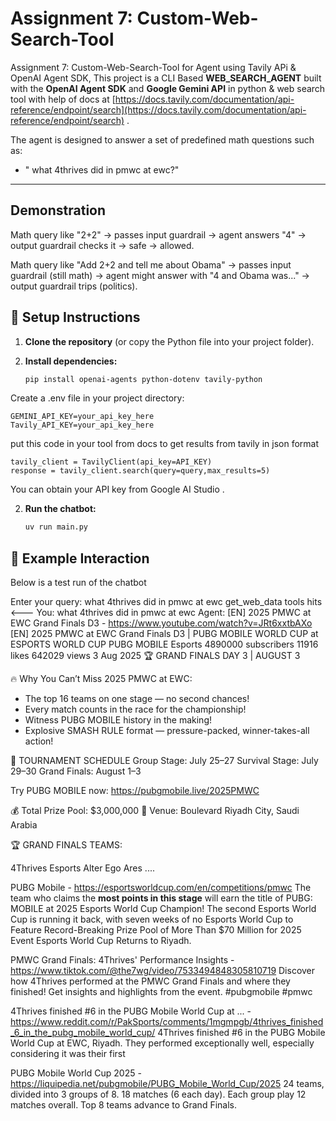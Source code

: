 # Assignment 7: Custom-Web-Search-Tool

Assignment 7: Custom-Web-Search-Tool for Agent using Tavily APi & OpenAI Agent SDK, This project is a CLI Based **WEB_SEARCH_AGENT** built with the **OpenAI Agent SDK** and **Google Gemini API** in python & web search tool with help of docs at [https://docs.tavily.com/documentation/api-reference/endpoint/search](https://docs.tavily.com/documentation/api-reference/endpoint/search) .

The agent is designed to answer a set of predefined math questions such as:

- " what 4thrives did in pmwc at ewc?"

---

## Demonstration
Math query like "2+2" → passes input guardrail → agent answers "4" → output guardrail checks it → safe → allowed.

Math query like "Add 2+2 and tell me about Obama" → passes input guardrail (still math) → agent might answer with "4 and Obama was..." → output guardrail trips (politics).

## 🚀 Setup Instructions

1. **Clone the repository** (or copy the Python file into your project folder).

2. **Install dependencies:**
   ```bash
   pip install openai-agents python-dotenv tavily-python

Create a .env file in your project directory:
```
GEMINI_API_KEY=your_api_key_here
Tavily_API_KEY=your_api_key_here
```
put this code in your tool from docs to get results from tavily in json format

```
tavily_client = TavilyClient(api_key=API_KEY)  
response = tavily_client.search(query=query,max_results=5)
```

You can obtain your API key from Google AI Studio
.

2. **Run the chatbot:**
   ```bash
   uv run main.py

## 📝 Example Interaction

Below is a test run of the chatbot

Enter your query: what 4thrives did in pmwc at ewc
get_web_data tools hits <---
You: what 4thrives did in pmwc at ewc
Agent: [EN] 2025 PMWC at EWC Grand Finals D3 - https://www.youtube.com/watch?v=JRt6xxtbAXo
[EN] 2025 PMWC at EWC Grand Finals D3 | PUBG MOBILE WORLD CUP at ESPORTS WORLD CUP
PUBG MOBILE Esports
4890000 subscribers
11916 likes
642029 views
3 Aug 2025
🏆 GRAND FINALS DAY 3 | AUGUST 3


🔥 Why You Can’t Miss 2025 PMWC at EWC:
- The top 16 teams on one stage — no second chances!
- Every match counts in the race for the championship!
- Witness PUBG MOBILE history in the making!
- Explosive SMASH RULE format — pressure-packed, winner-takes-all action!


📅 TOURNAMENT SCHEDULE
Group Stage: July 25–27
Survival Stage: July 29–30
Grand Finals: August 1–3

Try PUBG MOBILE now: https://pubgmobile.live/2025PMWC

💰 Total Prize Pool: $3,000,000
📍 Venue: Boulevard Riyadh City, Saudi Arabia


🏆 GRAND FINALS TEAMS:

4Thrives Esports
Alter Ego Ares
....

PUBG Mobile - https://esportsworldcup.com/en/competitions/pmwc
The team who claims the **most points in this stage** will earn the title of PUBG: MOBILE at 2025 Esports World Cup Champion! The second Esports World Cup is running it back, with seven weeks of no
Esports World Cup to Feature Record-Breaking Prize Pool of More Than $70 Million for 2025 Event Esports World Cup Returns to Riyadh.

PMWC Grand Finals: 4Thrives' Performance Insights - https://www.tiktok.com/@the7wg/video/7533494848305810719
Discover how 4Thrives performed at the PMWC Grand Finals and where they finished! Get insights and highlights from the event. #pubgmobile #pmwc

4Thrives finished #6 in the PUBG Mobile World Cup at ... - https://www.reddit.com/r/PakSports/comments/1mgmpgb/4thrives_finished_6_in_the_pubg_mobile_world_cup/
4Thrives finished #6 in the PUBG Mobile World Cup at EWC, Riyadh. They performed exceptionally well, especially considering it was their first

PUBG Mobile World Cup 2025 - https://liquipedia.net/pubgmobile/PUBG_Mobile_World_Cup/2025
24 teams, divided into 3 groups of 8. 18 matches (6 each day). Each group play 12 matches overall. Top 8 teams advance to Grand Finals.